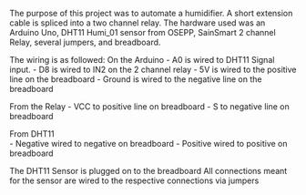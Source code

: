 The purpose of this project was to automate a humidifier. A short extension cable is spliced into a two channel relay. 
The hardware used was an Arduino Uno, DHT11 Humi_01 sensor from OSEPP, SainSmart 2 channel Relay, several jumpers, and breadboard. 

The wiring is as followed:
  On the Arduino 
                - A0 is wired to DHT11 Signal input.
                - D8 is wired to IN2 on the 2 channel relay
                - 5V is wired to the positive line on the breadboard
                - Ground is wired to the negative line on the breadboard
                 
  From the Relay
                - VCC to positive line on breadboard
                - S to negative line on breadboard
                 
  From DHT11     
                - Negative wired to negative on breadboard
                - Positive wired to positive on breadboard
  
  The DHT11 Sensor is plugged on to the breadboard 
  All connections meant for the sensor are wired to the respective connections via jumpers

